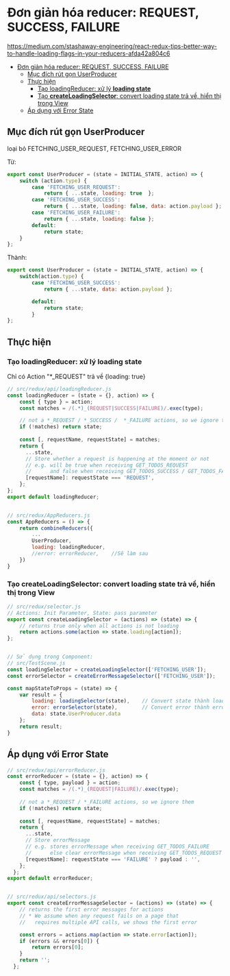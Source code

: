 # Đơn giản hóa reducer: REQUEST, SUCCESS, FAILURE

https://medium.com/stashaway-engineering/react-redux-tips-better-way-to-handle-loading-flags-in-your-reducers-afda42a804c6

<!-- TOC -->

- [Đơn giản hóa reducer: REQUEST, SUCCESS, FAILURE](#đơn-giản-hóa-reducer-request-success-failure)
    - [Mục đích rút gọn UserProducer](#mục-đích-rút-gọn-userproducer)
    - [Thực hiện](#thực-hiện)
        - [Tạo loadingReducer: xử lý **loading state**](#tạo-loadingreducer-xử-lý-loading-state)
        - [Tạo **createLoadingSelector**: convert loading state trả về, hiển thị trong View](#tạo-createloadingselector-convert-loading-state-trả-về-hiển-thị-trong-view)
    - [Áp dụng với Error State](#áp-dụng-với-error-state)

<!-- /TOC -->


## Mục đích rút gọn UserProducer

loại bỏ FETCHING_USER_REQUEST, FETCHING_USER_ERROR

Từ:

```js
export const UserProducer = (state = INITIAL_STATE, action) => {
    switch (action.type) {
        case 'FETCHING_USER_REQUEST':
            return { ...state, loading: true  };
        case 'FETCHING_USER_SUCCESS':
            return { ...state, loading: false, data: action.payload };
        case 'FETCHING_USER_FAILURE':
            return { ...state, loading: false };
        default:
            return state;
    }
};
```

Thành:

```js
export const UserProducer = (state = INITIAL_STATE, action) => {  
    switch(action.type) {
        case 'FETCHING_USER_SUCCESS':
            return { ...state, data: action.payload };

        default:
            return state;
        }
};
```

## Thực hiện

### Tạo loadingReducer: xử lý **loading state** 

Chỉ có Action "*_REQUEST" trả về {loading: true}

```js
// src/redux/api/loadingReducer.js
const loadingReducer = (state = {}, action) => {
    const { type } = action;
    const matches = /(.*)_(REQUEST|SUCCESS|FAILURE)/.exec(type);

    // not a *_REQUEST / *_SUCCESS /  *_FAILURE actions, so we ignore them
    if (!matches) return state;  
    
    const [, requestName, requestState] = matches;
    return {
      ...state,
      // Store whether a request is happening at the moment or not
      // e.g. will be true when receiving GET_TODOS_REQUEST
      //      and false when receiving GET_TODOS_SUCCESS / GET_TODOS_FAILURE
      [requestName]: requestState === 'REQUEST',
    };
};
export default loadingReducer;


// src/redux/AppReducers.js
const AppReducers = () => {
    return combineReducers({
        ...
        UserProducer,
        loading: loadingReducer,
        //error: errorReducer,    //Sẽ làm sau
    })
}
```

### Tạo **createLoadingSelector**: convert loading state trả về, hiển thị trong View

```js
// src/redux/selector.js
// Actions: Init Parameter, State: pass parameter
export const createLoadingSelector = (actions) => (state) => {
    // returns true only when all actions is not loading
    return actions.some(action => state.loading[action]);
};


// Sử dụng trong Component:
// src/TestScene.js
const loadingSelector = createLoadingSelector(['FETCHING_USER']);
const errorSelector = createErrorMessageSelector(['FETCHING_USER']);

const mapStateToProps = (state) => {
    var result = {
        loading: loadingSelector(state),    // Convert state thành loading
        error: errorSelector(state),        // Convert error thành error, thực hiện sau
        data: state.UserProducer.data
    };
    return result;
}
```

## Áp dụng với Error State

```js
// src/redux/api/errorReducer.js
const errorReducer = (state = {}, action) => {
    const { type, payload } = action;
    const matches = /(.*)_(REQUEST|FAILURE)/.exec(type);
  
    // not a *_REQUEST / *_FAILURE actions, so we ignore them
    if (!matches) return state;
  
    const [, requestName, requestState] = matches;
    return {
      ...state,
      // Store errorMessage
      // e.g. stores errorMessage when receiving GET_TODOS_FAILURE
      //      else clear errorMessage when receiving GET_TODOS_REQUEST
      [requestName]: requestState === 'FAILURE' ? payload : '',
    };
  };
export default errorReducer;


// src/redux/api/selectors.js
export const createErrorMessageSelector = (actions) => (state) => {
    // returns the first error messages for actions
    // * We assume when any request fails on a page that
    //   requires multiple API calls, we shows the first error

    const errors = actions.map(action => state.error[action]);
    if (errors && errors[0]) {
        return errors[0];
    }
    return '';
  };
```
